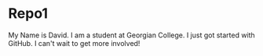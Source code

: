 Repo1
=====
My Name is David. I am a student at Georgian College. I just got started with GitHub. I can't wait to get more involved!
